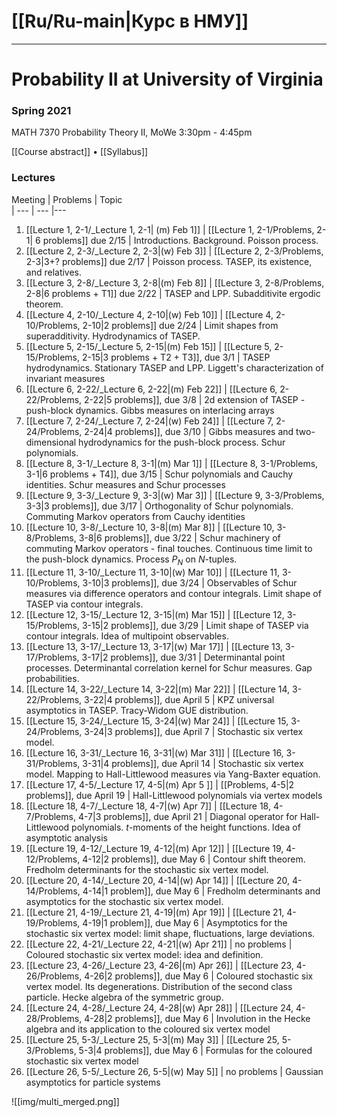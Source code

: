 # [[Ru/Ru-main|Курс в НМУ]]
---
# Probability II at University of Virginia

### Spring 2021

MATH 7370 Probability Theory II, MoWe 3:30pm - 4:45pm

[[Course abstract]]&nbsp;&bullet;&nbsp;[[Syllabus]]

### Lectures

Meeting                       | Problems | Topic       
                              | ---         | ---                         |---              
1. [[Lecture 1, 2-1/_Lecture 1, 2-1\| (m) Feb 1]] | [[Lecture 1, 2-1/Problems, 2-1\| 6 problems]] due 2/15 | Introductions. Background. Poisson process. 
2. [[Lecture 2, 2-3/_Lecture 2, 2-3\|(w) Feb 3]]                  |  [[Lecture 2, 2-3/Problems, 2-3\|3+? problems]] due 2/17          |  Poisson process. TASEP, its existence, and relatives. 
3. [[Lecture 3, 2-8/_Lecture 3, 2-8\|(m) Feb 8]]                  |    [[Lecture 3, 2-8/Problems, 2-8\|6 problems + T1]] due 2/22         |  TASEP and LPP. Subadditivite ergodic theorem.
4. [[Lecture 4, 2-10/_Lecture 4, 2-10\|(w) Feb 10]]                 |    [[Lecture 4, 2-10/Problems, 2-10\|2 problems]] due 2/24        |  Limit shapes from superadditivity. Hydrodynamics of TASEP.
5. [[Lecture 5, 2-15/_Lecture 5, 2-15\|(m) Feb 15]]                 |     [[Lecture 5, 2-15/Problems, 2-15\|3 problems + T2 + T3]], due 3/1        |  TASEP hydrodynamics. Stationary TASEP and LPP. Liggett's characterization of invariant measures
6. [[Lecture 6, 2-22/_Lecture 6, 2-22\|(m) Feb 22]]                 |     [[Lecture 6, 2-22/Problems, 2-22\|5 problems]], due 3/8        |  2d extension of TASEP - push-block dynamics. Gibbs measures on interlacing arrays
7. [[Lecture 7, 2-24/_Lecture 7, 2-24\|(w) Feb 24]]                 |        [[Lecture 7, 2-24/Problems, 2-24\|4 problems]], due 3/10     |  Gibbs measures and two-dimensional hydrodynamics for the push-block process. Schur polynomials.
8. [[Lecture 8, 3-1/_Lecture 8, 3-1\|(m) Mar 1]]                  | [[Lecture 8, 3-1/Problems, 3-1\|6 problems + T4]], due 3/15            | Schur polynomials and Cauchy identities. Schur measures and Schur processes
9. [[Lecture 9, 3-3/_Lecture 9, 3-3\|(w) Mar 3]]                  |      [[Lecture 9, 3-3/Problems, 3-3\|3 problems]], due 3/17       |  Orthogonality of Schur polynomials. Commuting Markov operators from Cauchy identities
10. [[Lecture 10, 3-8/_Lecture 10, 3-8\|(m) Mar 8]]                 |   [[Lecture 10, 3-8/Problems, 3-8\|6 problems]], due 3/22          |  Schur machinery of commuting Markov operators - final touches. Continuous time limit to the push-block dynamics. Process $P_N$ on $N$-tuples.
11. [[Lecture 11, 3-10/_Lecture 11, 3-10\|(w) Mar 10]]  | [[Lecture 11, 3-10/Problems, 3-10\|3 problems]], due 3/24            | Observables of Schur measures via difference operators and contour integrals. Limit shape of TASEP via contour integrals. 
12. [[Lecture 12, 3-15/_Lecture 12, 3-15\|(m) Mar 15]]                |   [[Lecture 12, 3-15/Problems, 3-15\|2 problems]], due 3/29          |  Limit shape of TASEP via contour integrals. Idea of multipoint observables.
13. [[Lecture 13, 3-17/_Lecture 13, 3-17\|(w) Mar 17]]                |  [[Lecture 13, 3-17/Problems, 3-17\|2 problems]], due 3/31           |  Determinantal point processes. Determinantal correlation kernel for Schur measures. Gap probabilities.
14. [[Lecture 14, 3-22/_Lecture 14, 3-22\|(m) Mar 22]]                |  [[Lecture 14, 3-22/Problems, 3-22\|4 problems]], due April 5           |  KPZ universal asymptotics in TASEP. Tracy-Widom GUE distribution.
15. [[Lecture 15, 3-24/_Lecture 15, 3-24\|(w) Mar 24]]                |      [[Lecture 15, 3-24/Problems, 3-24\|3 problems]], due April 7       |  Stochastic six vertex model.
16. [[Lecture 16, 3-31/_Lecture 16, 3-31\|(w) Mar 31]]                |   [[Lecture 16, 3-31/Problems, 3-31\|4 problems]], due April 14          |  Stochastic six vertex model. Mapping to Hall-Littlewood measures via Yang-Baxter equation.
17. [[Lecture 17, 4-5/_Lecture 17, 4-5\|(m) Apr 5 ]]                |    [[Problems, 4-5\|2 problems]], due April 19         |  Hall-Littlewood polynomials via vertex models
18. [[Lecture 18, 4-7/_Lecture 18, 4-7\|(w) Apr 7]]                 |  [[Lecture 18, 4-7/Problems, 4-7\|3 problems]], due April 21           |  Diagonal operator for Hall-Littlewood polynomials. $t$-moments of the height functions. Idea of asymptotic analysis
19. [[Lecture 19, 4-12/_Lecture 19, 4-12\|(m) Apr 12]]                |   [[Lecture 19, 4-12/Problems, 4-12\|2 problems]], due May 6          |  Contour shift theorem. Fredholm determinants for the stochastic six vertex model.
20. [[Lecture 20, 4-14/_Lecture 20, 4-14\|(w) Apr 14]]                |    [[Lecture 20, 4-14/Problems, 4-14\|1 problem]], due May 6       |  Fredholm determinants and asymptotics for the stochastic six vertex model.
21. [[Lecture 21, 4-19/_Lecture 21, 4-19\|(m) Apr 19]]                |     [[Lecture 21, 4-19/Problems, 4-19\|1 problem]], due May 6       |  Asymptotics for the stochastic six vertex model: limit shape, fluctuations, large deviations.
22. [[Lecture 22, 4-21/_Lecture 22, 4-21\|(w) Apr 21]]                |  no problems      | Coloured stochastic six vertex model: idea and definition. 
23. [[Lecture 23, 4-26/_Lecture 23, 4-26\|(m) Apr 26]]                |   [[Lecture 23, 4-26/Problems, 4-26\|2 problems]], due May 6        |  Coloured stochastic six vertex model. Its degenerations. Distribution of the second class particle. Hecke algebra of the symmetric group.
24. [[Lecture 24, 4-28/_Lecture 24, 4-28\|(w) Apr 28]]                |   [[Lecture 24, 4-28/Problems, 4-28\|2 problems]], due May 6          |  Involution in the Hecke algebra and its application to the coloured six vertex model
25. [[Lecture 25, 5-3/_Lecture 25, 5-3\|(m) May 3]]                 |  [[Lecture 25, 5-3/Problems, 5-3\|4 problems]], due May 6           |  Formulas for the coloured stochastic six vertex model
26. [[Lecture 26, 5-5/_Lecture 26, 5-5\|(w) May 5]]                 |     no problems      |  Gaussian asymptotics for particle systems

![[img/multi_merged.png]]